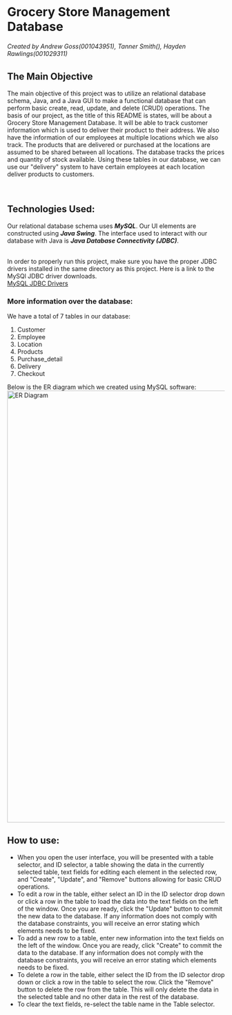 # Grocery Store Management Database
###### Created by Andrew Goss(001043951), Tanner Smith(), Hayden Rawlings(001029311)

## The Main Objective
The main objective of this project was to utilize an relational database schema, Java, and a Java GUI to make a 
functional database that can perform basic create, read, update, and delete (CRUD) operations. 
The basis of our project, as the title of this README is states, will be about a Grocery Store Management Database. 
It will be able to track customer information which is used to deliver their product to their address. We also 
have the information of our employees at multiple locations which we also track. The products that are delivered 
or purchased at the locations are assumed to be shared between all locations. The database tracks the prices 
and quantity of stock available. Using these tables in our database, we can use our "delivery" system to have 
certain employees at each location deliver products to customers. 

<br>

## Technologies Used:
Our relational database schema uses <strong><em>MySQL</em></strong>. Our UI elements are constructed using 
<strong><em>Java Swing</em></strong>. The interface used to interact with our database with Java is 
<strong><em>Java Database Connectivity (JDBC)</em></strong>.<br><br>

In order to properly run this project, make sure you have the proper JDBC drivers installed in the same directory
as this project. Here is a link to the MySQl JDBC driver downloads.<br>
<a href="https://www.mysql.com/products/connector/">MySQL JDBC Drivers</a>

### More information over the database:
We have a total of 7 tables in our database:
<ol>
  <li>Customer</li>
  <li>Employee</li>
  <li>Location</li>
  <li>Products</li>
  <li>Purchase_detail</li>
  <li>Delivery</li>
  <li>Checkout</li>
</ol>
Below is the ER diagram which we created using MySQL software:<br>

<img src="https://github.com/mello9494/Database_Project/assets/125573542/5e1a8a98-2de7-4160-9004-fc7d1b8f5dd9" alt="ER Diagram" width ="1000px" height="1000px">

## How to use:
<ul>
    <li>When you open the user interface, you will be presented with a table selector, and ID selector, 
        a table showing the data in the currently selected table, text fields for editing each element
        in the selected row, and "Create", "Update", and "Remove" buttons allowing for basic CRUD 
        operations.</li>
    <li>To edit a row in the table, either select an ID in the ID selector drop down or click a row in the
        table to load the data into the text fields on the left of the window. Once you are ready, click 
        the "Update" button to commit the new data to the database. If any information does not comply with
        the database constraints, you will receive an error stating which elements needs to be fixed.</li>
    <li>To add a new row to a table, enter new information into the text fields on the left of the window. 
        Once you are ready, click "Create" to commit the data to the database. If any information does not 
        comply with the database constraints, you will receive an error stating which elements needs to be fixed.</li>
    <li>To delete a row in the table, either select the ID from the ID selector drop down or click a row in the
        table to select the row. Click the "Remove" button to delete the row from the table. This will only delete
        the data in the selected table and no other data in the rest of the database.</li>
    <li>To clear the text fields, re-select the table name in the Table selector.</li>
</ul>
